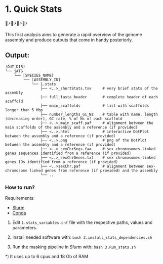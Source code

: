 # 1. Quick Stats
🧬⚡️🧬⚡️🧬⚡️🧬⚡️

This first analysis aims to generate a rapid overview of the genome assembly and produce outputs that come in handy posteriorly.

## Output:
```
[OUT_DIR]
└── jATG
    └── [SPECIES_NAME]
        └── [ASSEMBLY_ID]
            └── 1.stats
                ├── <..>_shortStats.tsv     # very brief stats of the assembly
                ├── full_fasta_header       # complete header of each scaffold
                ├── main_scaffolds          # list with scaffolds longer than 5 Mbp
                ├── number_lengths_GC_Ns    # table with name, length (decreasing order), GC rate, % of Ns of each scaffold
                ├── <..>_main_scaff.paf     # alignment between the main scaffolds of the assembly and a reference (if provided)
                ├── <..>.html               # interactive DotPlot between the assembly and a reference (if provided)
                ├── <..>.png                # png of the DotPlot between the assembly and a reference (if provided)
                ├── <..>_sexChrSeqs.faa     # sex chromosomes-linked genes sequences identified from a reference (if provided)
                ├── <..>_sexChrGenes.txt    # sex chromosomes-linked genes IDs identified from a reference (if provided)
                ├── <..>sexChr.paf          # alignment between sex-chromosome linked genes from reference (if provided) and the assembly
                └── ..

```

### How to run?

Requirements:
* [Slurm](https://slurm.schedmd.com)
* [Conda](https://docs.conda.io)


1) Edit `1.stats_variables.cnf` file with the respective paths, values and parameters.

2) Install needed software with: `bash 2.install_stats_dependencies.sh`

3) Run the masking pipeline in _Slurm_ with: `bash 3.Run_stats.sh`

\*) It uses up to 6 cpus and 18 Gb of RAM
